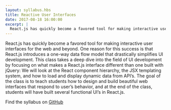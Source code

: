 ```yaml
---
layout: syllabus.hbs
title: Reactive User Interfaces
date: 2017-08-18 16:00:00
excerpt: |
  React.js has quickly become a favored tool for making interactive user interfaces for the web and beyond. One reason for this success is that React.js introduces a one-way data flow model that drastically simplifies UI development. This class takes a deep dive into the field of UI development by focusing on what makes a React.js interface different than one built with jQuery: We will look at the React component hierarchy, the JSX templating system, and how to load and display dynamic data from API’s. The goal of the class is to teach students how to design and build beautiful web interfaces that respond to user’s behavior, and at the end of the class, students will have built several functional UI’s in React.js.
---
```


React.js has quickly become a favored tool for making interactive user
interfaces for the web and beyond. One reason for this success is that React.js
introduces a one-way data flow model that drastically simplifies UI development.
This class takes a deep dive into the field of UI development by focusing on
what makes a React.js interface different than one built with jQuery: We will
look at the React component hierarchy, the JSX templating system, and how to
load and display dynamic data from API’s. The goal of the class is to teach
students how to design and build beautiful web interfaces that respond to user’s
behavior, and at the end of the class, students will have built several
functional UI’s in React.js.

Find the syllabus on
[GitHub](http://github.com/runemadsen/reactive-user-interfaces)

